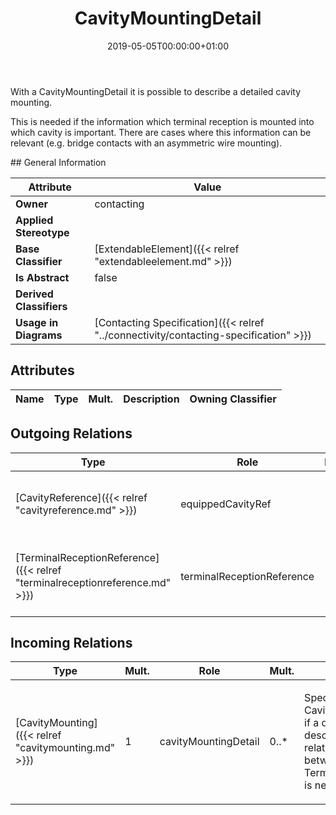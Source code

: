 ﻿---
title: CavityMountingDetail
toc: false
type: specs
date: "2019-05-05T00:00:00+01:00"
draft: false
menu_name: vec120

# Prev/next pager order (if `docs_section_pager` enabled in `params.toml`)
weight: 
---
<html>   <head>     </head>   <body>     <p> With a CavityMountingDetail it is possible to describe a detailed cavity mounting.     </p>      <p> This is needed if the information which terminal reception is mounted into which cavity is important. There are cases where this information can be relevant (e.g. bridge contacts with an asymmetric wire mounting).      </p>    </body> </html> 
## General Information

| Attribute               | Value |
|-------------------------|-------|
| **Owner**               | contacting |
| **Applied Stereotype**  |   |
| **Base Classifier**     | [ExtendableElement]({{< relref "extendableelement.md" >}})<br/>  |
| **Is Abstract**         | false |
| **Derived Classifiers** |   |
| **Usage in Diagrams**   | [Contacting Specification]({{< relref "../connectivity/contacting-specification" >}})<br/>  |

## Attributes
|  Name  |  Type  |  Mult.  |  Description  |  Owning Classifier  |
|--------|--------|---------|---------------|--------------|

## Outgoing Relations
|    Type  |   Role   |   Mult.   |   Mult.   |   Description   |
|----------|----------|-----------|-----------|-----------------|
| [CavityReference]({{< relref "cavityreference.md" >}}) | equippedCavityRef | 1 | 0..* | References the cavity that is used for the detailed description of the cavity mounting.   |
| [TerminalReceptionReference]({{< relref "terminalreceptionreference.md" >}}) | terminalReceptionReference | 1 | 0..* | References the TerminalReception that is used for the detailed description of the cavity mounting.   |
##  Incoming Relations
|    Type  |   Mult.  |   Role    |   Mult.   |   Description  |
|----------|----------|-----------|-----------|----------------|
| [CavityMounting]({{< relref "cavitymounting.md" >}}) | 1 | cavityMountingDetail | 0..* | <html>   <head>     </head>   <body>     <p> Specifies the CavityMoutingDetails, if a detailed description of the relationships between Cavities and TerminalReceptions is needed.      </p>    </body> </html>  |
